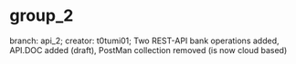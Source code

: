 # group_2
branch: api_2;
creator: t0tumi01;
Two REST-API bank operations added,
API.DOC added (draft),
PostMan collection removed (is now cloud based)
